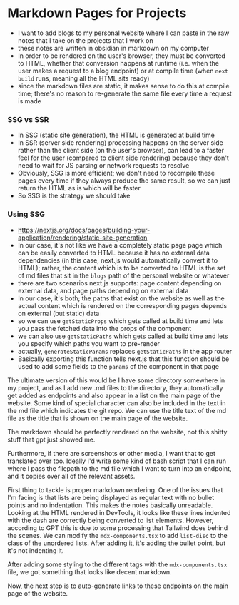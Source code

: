 # Markdown Pages for Projects

[github_url]: <> (https://github.com/Pkama07/hq)

- I want to add blogs to my personal website where I can paste in the raw notes that I take on the projects that I work on
- these notes are written in obsidian in markdown on my computer
- In order to be rendered on the user's browser, they must be converted to HTML, whether that conversion happens at runtime (i.e. when the user makes a request to a blog endpoint) or at compile time (when `next build` runs, meaning all the HTML sits ready)
- since the markdown files are static, it makes sense to do this at compile time; there's no reason to re-generate the same file every time a request is made

### SSG vs SSR

- In SSG (static site generation), the HTML is generated at build time
- In SSR (server side rendering) processing happens on the server side rather than the client side (on the user's browser), can lead to a faster feel for the user (compared to client side rendering) because they don't need to wait for JS parsing or network requests to resolve
- Obviously, SSG is more efficient; we don't need to recompile these pages every time if they always produce the same result, so we can just return the HTML as is which will be faster
- So SSG is the strategy we should take

### Using SSG

- https://nextjs.org/docs/pages/building-your-application/rendering/static-site-generation
- In our case, it's not like we have a completely static page page which can be easily converted to HTML because it has no external data dependencies (in this case, next.js would automatically convert it to HTML); rather, the content which is to be converted to HTML is the set of md files that sit in the `blogs` path of the personal website or whatever
- there are two scenarios next.js supports: page content depending on external data, and page paths depending on external data
- In our case, it's both; the paths that exist on the website as well as the actual content which is rendered on the corresponding pages depends on external (but static) data
- so we can use `getStaticProps` which gets called at build time and lets you pass the fetched data into the props of the component
- we can also use `getStaticPaths` which gets called at build time and lets you specify which paths you want to pre-render
- actually, `generateStaticParams` replaces `getStaticPaths` in the app router
- Basically exporting this function tells next.js that this function should be used to add some fields to the `params` of the component in that page

The ultimate version of this would be I have some directory somewhere in my project, and as I add new .md files to the directory, they automatically get added as endpoints and also appear in a list on the main page of the website. Some kind of special character can also be included in the text in the md file which indicates the git repo. We can use the title text of the md file as the title that is shown on the main page of the website.

The markdown should be perfectly rendered on the website, not this shitty stuff that gpt just showed me.

Furthermore, if there are screenshots or other media, I want that to get translated over too. Ideally I'd write some kind of bash script that I can run where I pass the filepath to the md file which I want to turn into an endpoint, and it copies over all of the relevant assets.

First thing to tackle is proper markdown rendering. One of the issues that I'm facing is that lists are being displayed as regular text with no bullet points and no indentation. This makes the notes basically unreadable. Looking at the HTML rendered in DevTools, it looks like these lines indented with the dash are correctly being converted to list elements. However, according to GPT this is due to some processing that Tailwind does behind the scenes. We can modify the `mdx-components.tsx` to add `list-disc` to the class of the unordered lists. After adding it, it's adding the bullet point, but it's not indenting it.

After adding some styling to the different tags with the `mdx-components.tsx` file, we got something that looks like decent markdown.

Now, the next step is to auto-generate links to these endpoints on the main page of the website.
